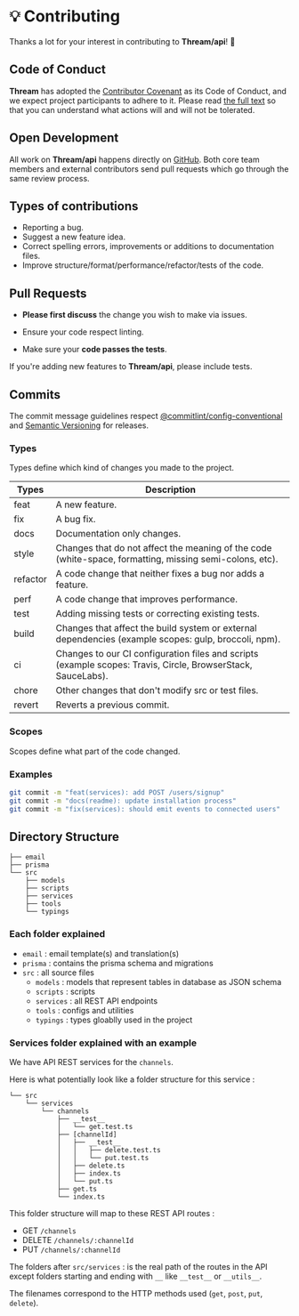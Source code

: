 # 💡 Contributing

Thanks a lot for your interest in contributing to **Thream/api**! 🎉

## Code of Conduct

**Thream** has adopted the [Contributor Covenant](https://www.contributor-covenant.org/) as its Code of Conduct, and we expect project participants to adhere to it. Please read [the full text](./CODE_OF_CONDUCT.md) so that you can understand what actions will and will not be tolerated.

## Open Development

All work on **Thream/api** happens directly on [GitHub](https://github.com/Thream). Both core team members and external contributors send pull requests which go through the same review process.

## Types of contributions

- Reporting a bug.
- Suggest a new feature idea.
- Correct spelling errors, improvements or additions to documentation files.
- Improve structure/format/performance/refactor/tests of the code.

## Pull Requests

- **Please first discuss** the change you wish to make via issues.

- Ensure your code respect linting.

- Make sure your **code passes the tests**.

If you're adding new features to **Thream/api**, please include tests.

## Commits

The commit message guidelines respect
[@commitlint/config-conventional](https://github.com/conventional-changelog/commitlint/tree/master/%40commitlint/config-conventional)
and [Semantic Versioning](https://semver.org/) for releases.

### Types

Types define which kind of changes you made to the project.

| Types    | Description                                                                                                  |
| -------- | ------------------------------------------------------------------------------------------------------------ |
| feat     | A new feature.                                                                                               |
| fix      | A bug fix.                                                                                                   |
| docs     | Documentation only changes.                                                                                  |
| style    | Changes that do not affect the meaning of the code (white-space, formatting, missing semi-colons, etc).      |
| refactor | A code change that neither fixes a bug nor adds a feature.                                                   |
| perf     | A code change that improves performance.                                                                     |
| test     | Adding missing tests or correcting existing tests.                                                           |
| build    | Changes that affect the build system or external dependencies (example scopes: gulp, broccoli, npm).         |
| ci       | Changes to our CI configuration files and scripts (example scopes: Travis, Circle, BrowserStack, SauceLabs). |
| chore    | Other changes that don't modify src or test files.                                                           |
| revert   | Reverts a previous commit.                                                                                   |

### Scopes

Scopes define what part of the code changed.

### Examples

```sh
git commit -m "feat(services): add POST /users/signup"
git commit -m "docs(readme): update installation process"
git commit -m "fix(services): should emit events to connected users"
```

## Directory Structure

```text
├── email
├── prisma
└── src
    ├── models
    ├── scripts
    ├── services
    ├── tools
    └── typings
```

### Each folder explained

- `email` : email template(s) and translation(s)
- `prisma` : contains the prisma schema and migrations
- `src` : all source files
  - `models` : models that represent tables in database as JSON schema
  - `scripts` : scripts
  - `services` : all REST API endpoints
  - `tools` : configs and utilities
  - `typings` : types gloablly used in the project

### Services folder explained with an example

We have API REST services for the `channels`.

Here is what potentially look like a folder structure for this service :

```text
└── src
    └── services
        └── channels
            ├── __test__
            │   └── get.test.ts
            ├── [channelId]
            │   ├── __test__
            │   │   ├── delete.test.ts
            │   │   └── put.test.ts
            │   ├── delete.ts
            │   ├── index.ts
            │   └── put.ts
            ├── get.ts
            └── index.ts
```

This folder structure will map to these REST API routes :

- GET `/channels`
- DELETE `/channels/:channelId`
- PUT `/channels/:channelId`

The folders after `src/services` : is the real path of the routes in the API except
folders starting and ending with `__` like `__test__` or `__utils__`.

The filenames correspond to the HTTP methods used (`get`, `post`, `put`, `delete`).
